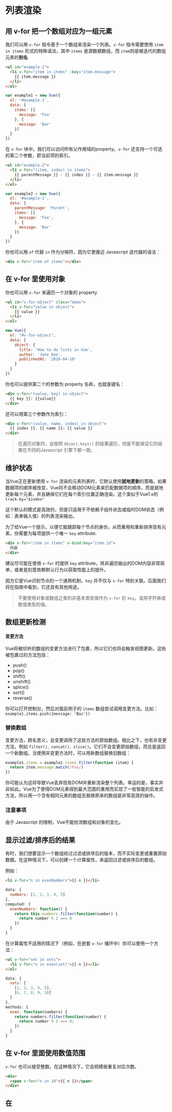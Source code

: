 
# 列表渲染

## 用 v-for 把一个数组对应为一组元素

我们可以用 `v-for` 指令基于一个数组来渲染一个列表。`v-for` 指令需要使用 `item in items` 形式的特殊语法，其中 `items` 是源数据数组，而 `item`则是被迭代的数组元素的**别名**

```html
<ul id="example-1">
  <li v-for="item in items" :key="item.message">
    {{ item.message }}
  </li>
</ul>
```

```js
var example1 = new Vue({
  el: '#example-1',
  data: {
    items: [{
      message: 'Foo'
    }, {
      message: 'Bar'
    }]
  }
})
```

在 `v-for` 块中，我们可以访问所有父作用域的property。`v-for` 还支持一个可选的第二个参数，即当前项的索引。

```html
<ul id="example-2">
  <li v-for="(item, index) in items">
    {{ parentMessage }} - {{ index }} - {{ item.message }}
  </li>
</ul>
```

```js
var example2 = new Vue({
  el: '#example-2',
  data: {
    parentMessage: 'Parent',
    items: [{
      message: 'Foo',
    }, {
      message: 'Bar'
    }]
  }
})
```

你也可以用 `of` 代替 `in` 作为分隔符，因为它更接近 Javascript 迭代器的语法：

```html
<div v-for="item of items"></div>
```

## 在 v-for 里使用对象

你也可以用 `v-for` 来遍历一个对象的 property

```html
<ul id="v-for-object" class="demo">
  <li v-for="value in object">
    {{ value }}
  </li>
</ul>
```

```js
new Vue({
  el: "#v-for-object",
  data: {
    object: {
      title: 'How to do lists in Vue',
      author: 'Jane Doe',
      publishedAt: '2016-04-10'
    }
  }
})
```

你也可以提供第二个的参数为 property 名称，也就是键名：

```html
<div v-for="(value, key) in object">
  {{ key }}: {{value}}
</div>
```

还可以用第三个参数作为索引：

```html
<div v-for="(value, name, index) in object">
  {{ index }}. {{ name }}: {{ value }}
</div>
```

> 在遍历对象时，会按照 `Object.keys()` 的结果遍历，但是不能保证它的结果在不同的Javascript 引擎下都一致。

## 维护状态

当Vue正在更新使用 `v-for` 渲染的元素列表时，它默认使用**就地更新**的策略。如果数据项的顺序被改变，Vue将不会移动DOM元素来匹配数据项的顺序，而是就地更新每个元素，并且确保它们在每个索引位置正确渲染。这个类似于Vue1.x的 `track-by="$index"`

这个默认的模式是高效的，但是只适用于不依赖子组件状态或临时DOM状态（例如：表单输入值）的列表渲染输出。

为了给Vue一个提示，以便它能跟踪每个节点的身份，从而重用和重新排序现有元素，你需要为每项提供一个唯一 `key` attribute:

```html
<div v-for="item in items" v-bind:key="item.id">
  内容
</div>
```

建议尽可能在使用 `v-for` 时提供 `key` attribute，除非遍历输出的DOM内容非常简单，或者是刻意依赖默认行为以获取性能上的提升。

因为它是Vue识别节点的一个通用机制，`key` 并不仅与 `v-for` 特别关联。后面我们将在指南中看到，它还具有其他用途。

> 不要使用对象或数组之类的非基本类型值作为 `v-for` 的 `key`。请用字符串或数值类型的值。


## 数组更新检测

#### 变更方法

Vue将被侦听的数组的变更方法进行了包裹，所以它们也将会触发视图更新。这些被包裹过的方法包括：

- push()
- pop()
- shift()
- unshift()
- splice()
- sort()
- reverse()

你可以打开控制台，然后对面前例子的 `items` 数组尝试调用变更方法。比如：`example1.items.push({message: 'Baz'})`


### 替换数组

变更方法，顾名思义，会变更调用了这些方法的原始数组。相比之下，也有非变更方法，例如 `filter()、concat()、slice()`。它们不会变更原始数组，而总是返回一个新数组。当使用非变更方法时，可以用新数组替换旧数组：

```js
example1.items = example1.items.filter(function (item) {
  return item.message.match(/Foo/)
})
```

你可能认为这将导致Vue丢弃现有DOM并重新渲染整个列表。幸运的是，事实并非如此。Vue为了使得DOM元素得到最大范围的重用而实现了一些智能的启发式方法，所以用一个含有相同元素的数组去替换原来的数组是非常高效的操作。


### 注意事项

由于 Javascript 的限制，Vue不能检测数组和对象的变化。


## 显示过滤/排序后的结果

有时，我们想要显示一个数组经过过滤或排序后的版本，而不实际变更或重置原始数据。在这种情况下，可以创建一个计算属性，来返回过滤或排序后的数组。

例如：

```html
<li v-for="n in evenNumbers">{{ n }}</li>
```

```js
data: {
  numbers: [1, 2, 3, 4, 5]
},
computed: {
  evenNumbers: function() {
    return this.numbers.filter(function(number) {
      return number % 2 === 0
    })
  }
}
```

在计算属性不适用的情况下（例如，在嵌套 `v-for` 循环中）你可以使用一个方法：

```html
<ul v-for="set in sets">
  <li v-for="n in even(set)">{{ n }}</li>
</ul>
```

```js
data: {
  sets: [
    [1, 2, 3, 4, 5],
    [6, 7, 8, 9, 10]
  ]
},
methods: {
  even: function(numbers) {
    return numbers.filter(function(number) {
      return number % 2 === 0;
    })
  }
}
```

## 在 v-for 里面使用数值范围

`v-for` 也可以接受整数。在这种情况下，它会把模板重复对应次数。

```html
<div>
  <span v-for="n in 10">{{ n }}</span>
</div>
```


## 在 <template> 上使用 v-for

类似于 `v-if`，你也可以利用带有 `v-for` 的 `<template>` 来循环渲染一段包含多个元素的内容。比如：

```html
<ul>
  <template v-for="item in items">
    <li>{{ item.msg }}</li>
    <li class="divider" role="presentation"></li>
  </template>
</ul>
```

## v-for 与 v-if 一同使用

> 注意我们不推荐在同一个元素上使用 `v-if` 和 `v-for`。

当它们处于同一个节点，`v-for` 的优先级比 `v-if` 更高，这意味着 `v-if` 将分别重复运行于每个 `v-for` 循环中。当你只想为部分项渲染节点时，这种优先级的机制会十分有用，如下：

```html
<li v-for="todo in todos" v-if="!todo.isComplete">
  {{ todo }}
</li>
```

上面的代码将只渲染未完成的todo。

而如果你的目的是有条件地跳过循环的执行，那么可以将 `v-if` 置于外层元素（或`<template>`）上。如：

```html
<ul v-if="todos.length">
  <li v-for="todo in todos">
    {{ todo }}
  </li>
</ul>
<p v-else>No todo left!</p>
```

## 在组件上使用 v-for

在自定义组件上，你可以像在任何普通元素上一样使用 `v-for`。

```html
<my-component v-for="item in items" :key="item.id"></my-component>
```

当在组件上使用 `v-for` 时，`key` 现在是必须的。

然而，任何数据都不会被自动传递到组件里，因为组件有自己独立的作用域。为了把迭代数据传递到组件里，我们要使用 prop: 

```html
<my-component
  v-for="(item, index) in items"
  v-bind:item="item"
  v-bind:index="index"
  v-bind:key="item.id"
></my-component>
```

不自动将 `item` 注入到组件里的原因是，这会使得组件于 `v-for` 的运作紧密耦合。明确组件数据的来源能够使组件在其他场合重复使用。

下面是一个简单的todo列表的完整例子：

```html
<div id="todo-list-example">
  <form v-on:submit.prevent="addNewTodo">
    <label for="new-todo">
      Add a todo
    </label>
    <input v-model="newTodoText" id="new-todo" placeholder="E.g Feed the cat">
    <button>Add</button>
  </form>

  <ul>
    <li
      is="todo-item"
      v-for="(todo, index) in todos"
      v-bind:key="todo.id"
      v-bind:title="todo.title"
      v-on:remove="todos.splice(index, 1)"
    ></li>
  </ul>
</div>
```

```js
Vue.component('todo-item', {
  template: '\
    <li>\
      {{ title }}\
      <button v-on:click="$emit(\'remove\')">Remove</button>\
    </li>\
  ',
  props: ['title']
})

new Vue({
  el: '#todo-list-example',
  data: {
    newTodoText: '',
    todos: [{
      id: 1,
      title: 'Do the dishes'
    }, {
      id: 2,
      title: 'Take out the trash',
    }, {
      id: 3,
      title: 'Now the lawn'
    }],
    nextTodoId: 4
  },
  methods: {
    addNewTodo: function() {
      this.todos.push({
        id: this.nextTodoId++,
        title: this.newTodoText
      })
      this.newTodoText = ''
    }
  }
})
```

